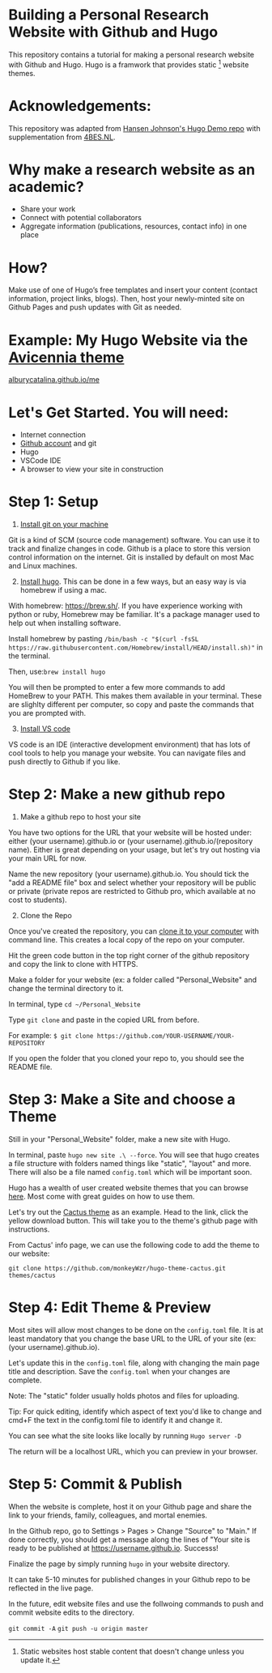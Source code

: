 # Building a Personal Research Website with Github and Hugo
This repository contains a tutorial for making a personal research website with Github and Hugo. Hugo is a framwork that provides static [^1] website themes. 

[^1]: Static websites host stable content that doesn't change unless you update it.


# Acknowledgements: 
This repository was adapted from [Hansen Johnson's Hugo Demo repo](https://github.com/hansenjohnson/hugo-demo) with supplementation from  [4BES.NL](https://4bes.nl/2021/08/29/create-a-website-with-hugo-and-github-pages/). 


# Why make a research website as an academic?
- Share your work
- Connect with potential collaborators
- Aggregate information (publications, resources, contact info) in one place


# How?
Make use of one of Hugo’s free templates and insert your content (contact information, project links, blogs). Then, host your newly-minted site on Github Pages and push updates with Git as needed. 


# Example: My Hugo Website via the [Avicennia theme](https://github.com/hadisinaee/avicenna)

[alburycatalina.github.io/me](alburycatalina.github.io/me)


# Let's Get Started. You will need:
- Internet connection
- [Github account](https://github.com/) and git
- Hugo
- VSCode IDE
- A browser to view your site in construction


# Step 1: Setup
1. [Install git on your machine](https://git-scm.com/book/en/v2/Getting-Started-Installing-Git)

Git is a kind of SCM (source code management) software. You can use it to track and finalize changes in code. Github is a place to store this version control information on the internet. Git is installed by default on most Mac and Linux machines. 

2. [Install hugo](https://gohugo.io/getting-started/installing/). This can be done in a few ways, but an easy way is via homebrew if using a mac. 
  
  With homebrew: https://brew.sh/. If you have experience working with python or ruby, Homebrew may be familiar. It's a package manager used to help out when installing software. 
  
  Install homebrew by pasting `/bin/bash -c "$(curl -fsSL https://raw.githubusercontent.com/Homebrew/install/HEAD/install.sh)"` in the terminal.
  
  Then, use:`brew install hugo`
  
  You will then be prompted to enter a few more commands to add HomeBrew to your PATH. This makes them available in your terminal. These are slighlty different per computer, so copy and paste the commands that you are prompted with. 
  
  
3. [Install VS code](https://code.visualstudio.com/)

VS code is an IDE (interactive development environment) that has lots of cool tools to help you manage your website. You can navigate files and push directly to Github if you like. 


# Step 2: Make a new github repo 

1. Make a github repo to host your site

You have two options for the URL that your website will be hosted under: either (your username).github.io or (your username).github.io/(repository name). Either is great depending on your usage, but let's try out hosting via your main URL for now. 
  
 Name the new repository (your username).github.io. You should tick the "add a README file" box and select whether your repository will be public or private (private repos are restricted to Github pro, which available at no cost to students). 
 
2. Clone the Repo

Once you've created the repository, you can [clone it to your computer](https://docs.github.com/en/repositories/creating-and-managing-repositories/cloning-a-repository) with command line. This creates a local copy of the repo on your computer. 
 
 Hit the green code button in the top right corner of the github repository and copy the link to clone with HTTPS.
 
 Make a folder for your website (ex: a folder called "Personal_Website" and change the terminal directory to it.
 
 In terminal, type `cd ~/Personal_Website`
 
 Type `git clone` and paste in the copied URL from before. 
 
 For example: `$ git clone https://github.com/YOUR-USERNAME/YOUR-REPOSITORY`
 
 If you open the folder that you cloned your repo to, you should see the README file. 
  
  
  
 # Step 3: Make a Site and choose a Theme

Still in your "Personal_Website" folder, make a new site with Hugo. 

In terminal, paste `hugo new site .\ --force`. You will see that hugo creates a file structure with folders named things like "static", "layout" and more. There will also be a file named `config.toml` which will be important soon. 



Hugo has a wealth of user created website themes that you can browse [here](https://themes.gohugo.io/). Most come with great guides on how to use them. 

Let's try out the [Cactus theme](https://themes.gohugo.io/themes/hugo-theme-cactus/) as an example. Head to the link, click the yellow download button. This will take you to the theme's github page with instructions. 

From Cactus' info page, we can use the following code to add the theme to our website:

`git clone https://github.com/monkeyWzr/hugo-theme-cactus.git themes/cactus`



# Step 4: Edit Theme & Preview

Most sites will allow most changes to be done on the `config.toml` file. It is at least mandatory that you change the base URL to the URL of your site (ex: (your username).github.io). 

Let's update this in the `config.toml` file, along with changing the main page title and description. Save the `config.toml` when your changes are complete. 

Note: The "static" folder usually holds photos and files for uploading. 

Tip: For quick editing, identify which aspect of text you'd like to change and cmd+F the text in the config.toml file to identify it and change it. 

You can see what the site looks like locally by running  `Hugo server -D`

The return will be a localhost URL, which you can preview in your browser. 

# Step 5: Commit & Publish

When the website is complete, host it on your Github page and share the link to your friends, family, colleagues, and mortal enemies. 

In the Github repo, go to Settings > Pages > Change "Source" to "Main." If done correctly, you should get a message along the lines of "Your site is ready to be published at https://username.github.io. Successs!

Finalize the page by simply running `hugo` in your website directory. 

It can take 5-10 minutes for published changes in your Github repo to be reflected in the live page. 

In the future, edit website files and use the follwoing commands to push and commit website edits to the directory. 

`git commit -A`
`git push -u origin master`









